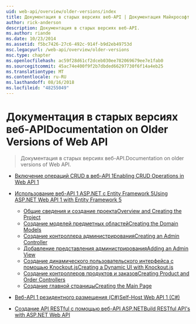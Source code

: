 ```yaml
---
uid: web-api/overview/older-versions/index
title: Документация в старых версиях веб-API | Документация Майкрософт
author: rick-anderson
description: Документация в старых версиях веб-API.
ms.author: riande
ms.date: 10/23/2014
ms.assetid: f5bc7426-27c6-492c-914f-b9d2eb49753d
msc.legacyurl: /web-api/overview/older-versions
msc.type: chapter
ms.openlocfilehash: ac59f28d61cf2dceb030ee782069679ee7e1fab0
ms.sourcegitcommit: 45ac74e400f9f2b7dbded66297730f6f14a4eb25
ms.translationtype: MT
ms.contentlocale: ru-RU
ms.lasthandoff: 08/16/2018
ms.locfileid: "48255049"
---
```

<a name="documentation-on-older-versions-of-web-api"></a><span data-ttu-id="36ba3-103">Документация в старых версиях веб-API</span><span class="sxs-lookup"><span data-stu-id="36ba3-103">Documentation on Older Versions of Web API</span></span>
====================
> <span data-ttu-id="36ba3-104">Документация в старых версиях веб-API.</span><span class="sxs-lookup"><span data-stu-id="36ba3-104">Documentation on older versions of Web API.</span></span>


- [<span data-ttu-id="36ba3-105">Включение операций CRUD в веб-API 1</span><span class="sxs-lookup"><span data-stu-id="36ba3-105">Enabling CRUD Operations in Web API 1</span></span>](creating-a-web-api-that-supports-crud-operations.md)
- [<span data-ttu-id="36ba3-106">Использование веб-API 1 ASP.NET с Entity Framework 5</span><span class="sxs-lookup"><span data-stu-id="36ba3-106">Using ASP.NET Web API 1 with Entity Framework 5</span></span>](using-web-api-1-with-entity-framework-5/index.md)

    - [<span data-ttu-id="36ba3-107">Общие сведения и создание проекта</span><span class="sxs-lookup"><span data-stu-id="36ba3-107">Overview and Creating the Project</span></span>](using-web-api-1-with-entity-framework-5/using-web-api-with-entity-framework-part-1.md)
    - [<span data-ttu-id="36ba3-108">Создание моделей предметных областей</span><span class="sxs-lookup"><span data-stu-id="36ba3-108">Creating the Domain Models</span></span>](using-web-api-1-with-entity-framework-5/using-web-api-with-entity-framework-part-2.md)
    - [<span data-ttu-id="36ba3-109">Создание контроллера администрирования</span><span class="sxs-lookup"><span data-stu-id="36ba3-109">Creating an Admin Controller</span></span>](using-web-api-1-with-entity-framework-5/using-web-api-with-entity-framework-part-3.md)
    - [<span data-ttu-id="36ba3-110">Добавление представления администрирования</span><span class="sxs-lookup"><span data-stu-id="36ba3-110">Adding an Admin View</span></span>](using-web-api-1-with-entity-framework-5/using-web-api-with-entity-framework-part-4.md)
    - [<span data-ttu-id="36ba3-111">Создание динамического пользовательского интерфейса с помощью Knockout.js</span><span class="sxs-lookup"><span data-stu-id="36ba3-111">Creating a Dynamic UI with Knockout.js</span></span>](using-web-api-1-with-entity-framework-5/using-web-api-with-entity-framework-part-5.md)
    - [<span data-ttu-id="36ba3-112">Создание контроллеров продуктов и заказов</span><span class="sxs-lookup"><span data-stu-id="36ba3-112">Creating Product and Order Controllers</span></span>](using-web-api-1-with-entity-framework-5/using-web-api-with-entity-framework-part-6.md)
    - [<span data-ttu-id="36ba3-113">Создание главной страницы</span><span class="sxs-lookup"><span data-stu-id="36ba3-113">Creating the Main Page</span></span>](using-web-api-1-with-entity-framework-5/using-web-api-with-entity-framework-part-7.md)
- [<span data-ttu-id="36ba3-114">Веб-API 1 резидентного размещения (C#)</span><span class="sxs-lookup"><span data-stu-id="36ba3-114">Self-Host Web API 1 (C#)</span></span>](self-host-a-web-api.md)
- [<span data-ttu-id="36ba3-115">Создание API RESTful с помощью веб-API ASP.NET</span><span class="sxs-lookup"><span data-stu-id="36ba3-115">Build RESTful API's with ASP.NET Web API</span></span>](build-restful-apis-with-aspnet-web-api.md)
